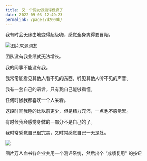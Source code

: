 ```yaml
---
title: 又一个网友做测评做疯了
date: 2022-09-03 12:49:23
permalink: /pages/d2000b/
---
```

我有时会无缘由地变得超级嗨，感觉全身爽得要冒烟。

![图片来源网友](https://cs-wiki.oss-cn-shanghai.aliyuncs.com/img/image-20220903125020867.png)


团队没有我业绩就无法增长。 

我的同事不能没有我。

我常常能看见其他人看不见的东西，听见其他人听不见的声音。 


我有一套自己的语言，只有我自己能够看懂。 

任何时候我都喜欢一个人呆着。 


这段时间我睡的比以前更少，但是精力充沛，一点也不感觉累。 


有时候我会感觉身体的一部分不是自己的了。 

我时常感觉自己很完美，又时常感觉自己一无是处。

![](https://cs-wiki.oss-cn-shanghai.aliyuncs.com/img/image-20220903125043966.png)

图片万人血书各企业共用一个测评系统，然后出个 “成绩复用” 的按钮